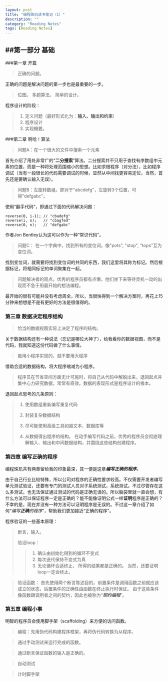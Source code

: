 ```yaml
---
layout: post
title: "编程珠玑读书笔记（1）"
description: ""
category: "Reading Notes"
tags: [Reading Notes]
---
```


##第一部分 基础
---
###第一章 开篇

> 正确的问题。 

正确的问题是解决问题的第一步也是最重要的一步。


>位图。 多趟算法。 简单的设计。 



程序设计的阶段：
>1. 定义问题（最好形式化为：**输入、输出和约束**）
>2. 程序设计
>3. 实现概要。


###第二章 啊哈！算法

>问题A：在一个很大的文件中搜索一个元素

首先介绍了用处非常广的“**二分搜索**”算法。二分搜索并不只用于查找有序数组中元素的位置，而是一种将处理范围缩小的思想。比如求根程序（对分法），比如程序调试（当有一段很长的代码需要调试的时候，显然从中间找更容易定位，当然，首先还是要确认输入无误）。

>问题B：左旋转数组。即对于"abcdefg"，左旋转3个位置，可得"defgabc"。

使用“翻手代码”，即通过下面的代码解决问题：
	
	reverse(0, i-1); // "cbadefg"
	reverse(i, n);	 // "cbagfed"
	reverse(0, n);	 // "defgabc"
作者Jon Bentley认为这可以作为一种“常识代码”。
> 问题C： 在一个字典中，找到所有的变位词。像"pots", "stop", "tops"互为变位词。

找到变位词，就需要将找到变位词的共同的东西，我们这里将其称为标记。然后根据标记，将相同标记的单词聚集在一起。

> 问题解决者的观点。优秀的程序员都有点懒，他们坐下来等待灵机一动的出现而不急于用最开始的想法编程。

最开始的很有可能并没有考虑周全，所以，当很快得到一个解决方案时，再花上15分钟来想想是不是有更好的方法是很值得的。


### 第三章 数据决定程序结构

>恰当的数据视图实际上决定了程序的结构。

关于数据结构还有一种说法（忘记是哪位大神了），给我看你的数据视图，而不是代码，我就知道这份代码做了什么事情。

> 能用小程序实现的，就不要用大程序

借助合适的数据结构，将大程序缩减为小程序。

>程序员在节省空间方面无计可施时，将自己从代码中解脱出来，退回起点并集中心力研究数据，常常有奇效。数据的表现形式是程序设计的根本。

退回起点思考的几条原则：
>1. 使用数组重新编写重复代码
>
>2. 封装复杂数据结构
>3. 尽可能使用高级工具如超文本、数据库等  
>
>4. 从数据得出程序的结构。 在动手编写代码之前，优秀的程序员会彻底理解输入、输出和中间数据结构，并围绕这些结构创建程序。

### 第四章 编写正确的程序

编程珠玑共有两章留给我的印象最深，其一便是这章***编写正确的程序**。*

由于自己行业比较特殊，所以公司对程序的正确性要求较高。不仅需要开发者编写单元测试验证，还要有专门的测试人员对子系统测试，系统测试。不过尽管存在这么多测试，也无法保证通过测试的代码是正确无误的。所以脑袋里就一直会想，有什么方法可以保证程序一定是正确的？能不能像证明公式一样**证明**程序是正确的？不幸的是，现在并没有一种方法可以证明程序是无误的。不过这一章介绍了如何“*编写**正确**的程序*”，帮助我们更加接近“正确的程序”。

程序验证的一些基本原理：
> 断言，输入。
> 
> 验证loop： 
> >1. 确认由初始化得到的循环不变式 
> >2. 每次迭代保持不变式为真 
> >3. 无论循环合适终止， 所得的结果都是正确的。 当然，还要证明loop一定会终止。

> 验证函数： 首先使用两个断言陈述目的。前置条件是调用函数之前就应该成立的状态，后置条件的正确性由函数在终止执行时保证。 由于这些条件像函数跟调用者之间的契约，因此也被称为“***契约编程***”。

### 第五章 编程小事


明智的程序员会使用脚手架（scaffolding）来方便的访问函数。

> 编程：先用伪代码构建程序框架，再将伪代码转换为从程序。

> 通过手动测试来运行完成的函数。

> 通过断言保证函数的输入是正确的。

> 自动测试

> 计时脚手架




